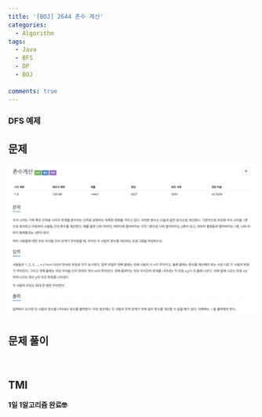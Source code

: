 ```yaml
---
title: '[BOJ] 2644 촌수 계산'
categories:
  - Algorithm
tags:
  - Java
  - BFS
  - DP
  - BOJ

comments: true 
---
```

### DFS 예제

## 문제
 <a href="/assets/images/BOJ2644.png"><img src="/assets/images/BOJ2644.png"></a>
 <br/>

## 문제 풀이
<script src="https://gist.github.com/kyeahen/d5cfda8e45c5f0ec6b324ffbbf664a66.js"></script>
<br/>

## TMI

**1일 1알고리즘 완료🤓**


